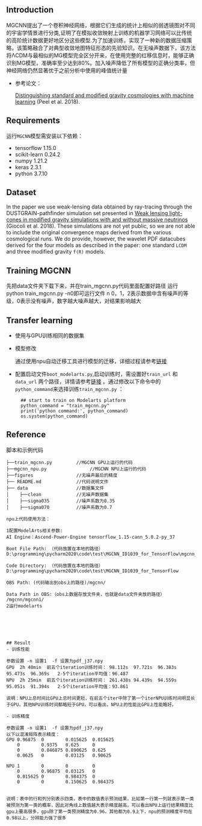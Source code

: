 ## Introduction

MGCNN提出了一个卷积神经网络，根据它们生成的统计上相似的弱透镜图对不同的宇宙学情景进行分类,证明了在模拟收敛映射上训练的机器学习网络可以比传统的高阶统计数据更好地区分这些模型.为了加速训练，实现了一种新的数据压缩策略，该策略融合了对典型收敛地图特征形态的先验知识。在无噪声数据下，该方法将ΛCDM与最相似的MG模型完全区分开来，在使用完整的红移信息时，能够正确识别MG模型，准确率至少达到80%。加入噪声降低了所有模型的正确分类率，但神经网络仍然显著优于之前分析中使用的峰值统计量


- 参考论文：

    [Distinguishing standard and modified gravity cosmologies with machine learning](https://arxiv.org/abs/1810.11030) (Peel et al. 2018).
    
   

## Requirements
运行`MGCNN`模型需安装以下依赖：
- tensorflow 1.15.0
- scikit-learn 0.24.2
- numpy 1.21.2
- keras 2.3.1
- python 3.7.10



## Dataset
In the paper we use weak-lensing data obtained by ray-tracing through the DUSTGRAIN-pathfinder simulation set presented in [Weak lensing light-cones in modified gravity simulations with and without massive neutrinos](https://academic.oup.com/mnras/article-abstract/481/2/2813/5094586) (Giocoli et al. 2018).  These simulations are not yet public, so we are not able to include the original convergence maps derived from the various cosmological runs. We do provide, however, the wavelet PDF datacubes derived for the four models as described in the paper: one standard `LCDM` and three modified gravity `f(R)` models.





## Training MGCNN

先把data文件夹下载下来，并在train_mgcnn.py代码里面配置好路径
运行 python train_mgcnn.py -n0即可运行文件
n 0，1，2表示数据中含有噪声的等级，0表示没有噪声，数字越大噪声越大，对结果影响越大 

## Transfer learning

- 使用与GPU训练相同的数据集

- 模型修改

  通过使用npu自动迁移工具进行模型的迁移，详细过程请参考[链接](https://support.huaweicloud.com/tfmigr-cann503alpha1training/atlasmprtgtool_13_0006.html)

- 配置启动文件`boot_modelarts.py`,启动训练时，需设置好`train_url` 和 `data_url` 两个路径，详情请参考[链接](https://support.huaweicloud.com/tfmigr-cann503alpha1training/atlasmprtgma_13_0004.html) 。通过修改以下命令中的`python_command`来选择训练`train_mgcnn.py` ：

  ```
    ## start to train on Modelarts platform
    python_command = "train_mgcnn.py"
    print('python command:', python_command)
    os.system(python_command)
  ```

## Reference

脚本和示例代码

```
├──train_mgcnn.py         //MGCNN GPU上运行的代码
├──mgcnn_npu.py                //MGCNN NPU上运行的代码
├──figures                //无噪声最后的精度
├── README.md             //代码说明文件
├── data                  //数据集文件
│    ├──clean             //无噪声数据集
│    ├──sigma035          //噪声系数为0.35
│    ├──sigma070          //噪声系数为0.7

npu上代码使用方法：

1配置ModelArts相关参数:
AI Engine：Ascend-Power-Engine tensorflow_1.15-cann_5.0.2-py_37

Boot File Path: （代码放置在本地的路径）D:\programming\pycharm2020\code\test\MGCNN_ID1039_for_TensorFlow\mgcnn_cpu.py

Code Directory: （代码放置在本地的路径）D:\programming\pycharm2020\code\test\MGCNN_ID1039_for_TensorFlow

OBS Path: (代码输出到obs上的路径)/mgcnn/

Data Path in OBS:（obs上数据存放文件夹，也就是data文件夹放的路径） /mgcnn/mgcnn1/
2运行modelarts






## Result
- 训练性能

参数设置 -n 设置1  -f 设置为pdf_j37.npy
GPU  2h 40min  前五个iteration训练时间： 98.112s  97.721s  96.383s  95.473s  96.369s   2-5个iteration平均值：96.487
NPU  2h 25min  前五个iteration训练时间： 261.438s 94.439s  94.559s  95.051s  91.394s   2-5个iteration平均值：93.861

说明：NPU上总时间比GPU上总时间更短，在前五个iter中除了第一个iterNPU训练时间明显长于GPU，其他NPU训练时间都略短于GPU，可以看出，NPU上的性能比GPU上性能略好。

- 训练精度

参数设置 -n 设置1  -f 设置为pdf_j37.npy
以下以混淆矩阵表示精度：
GPU 0.96875  0        0.015625  0.015625
    0        0.9375   0.625     0
    0        0.046875 0.890625  0.625
    0.0625   0        0.03125   0.90625

NPU 1        0        0         0
    0        0.96875  0.03125   0
    0.015625 0        0.984375  0
    0        0        0.150625  0.984375


说明：表中的行和列分别表示四类，表中的数值表示预测结果，比如第一行第一列就表示第一类被预测为第一类的概率，因此对角线上数值越大表示精度越高，可以看出NPU上运行结果精度比gpu上要高很多，gpu除了第一类预测精度为0.96，其他都为0.9上下，npu的预测精度平均在0.98以上，分辨能力强了很多

